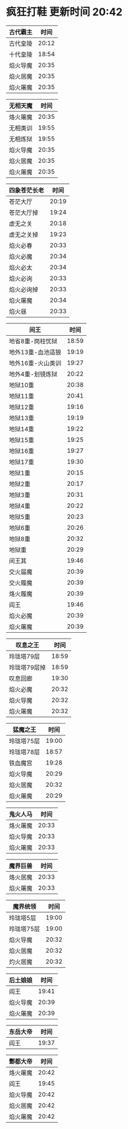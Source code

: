 # 疯狂打鞋 更新时间 20:42

| 古代霸主   | 时间    |
|--------|-------|
| 古代皇陵 | 20:12 |
| 十代皇陵 | 18:54 |
| 焰火导魔 | 20:35 |
| 焰火居魔 | 20:35 |
| 焰火屠魔 | 20:35 |

| 无相天魔   | 时间    |
|--------|-------|
| 烙火屠魔 | 20:35 |
| 无相类训 | 19:55 |
| 无相炼狱 | 19:55 |
| 焰火导魔 | 20:35 |
| 焰火居魔 | 20:35 |
| 焰火屠魔 | 20:35 |

| 四象苍茫长老   | 时间    |
|--------|-------|
| 苍茫大厅 | 20:19 |
| 苍茫大厅掉 | 19:24 |
| 虚无之关 | 20:18 |
| 虚无之关掉 | 19:23 |
| 焰火必春 | 20:33 |
| 焰火必魔 | 20:34 |
| 焰火必太 | 20:34 |
| 焰火必询 | 20:33 |
| 焰火必询掉 | 20:33 |
| 焰火屠魔 | 20:34 |
| 焰火昼 | 20:33 |

| 间王   | 时间    |
|--------|-------|
| 地省8重-岗柱忧狱 | 18:59 |
| 地外13重-血池适狼 | 19:19 |
| 地外16重-火山类训 | 19:27 |
| 地外4重-划镜炼狱 | 20:22 |
| 地狱10重 | 20:38 |
| 地狱11重 | 20:41 |
| 地狱12重 | 19:16 |
| 地狱13重 | 19:19 |
| 地狱14重 | 19:22 |
| 地狱15重 | 19:25 |
| 地狱16重 | 19:27 |
| 地狱17重 | 19:30 |
| 地狱1重 | 20:15 |
| 地狱2重 | 20:17 |
| 地狱3重 | 20:31 |
| 地狱4重 | 20:22 |
| 地狱5重 | 20:23 |
| 地狱6重 | 20:26 |
| 地狱8重 | 20:32 |
| 地狱重 | 20:29 |
| 间王其 | 19:46 |
| 交火届魔 | 20:39 |
| 交火履魔 | 20:39 |
| 烙火履魔 | 20:39 |
| 阎王 | 19:46 |
| 焰火必魔 | 20:39 |
| 焰火屠魔 | 20:39 |

| 叹息之王   | 时间    |
|--------|-------|
| 玲珑塔79层 | 18:59 |
| 玲珑塔79层掉 | 18:59 |
| 叹息回廊 | 19:30 |
| 焰火必魔 | 20:32 |
| 焰火导魔 | 20:32 |
| 焰火屠魔 | 20:32 |

| 猛魔之王   | 时间    |
|--------|-------|
| 玲珑塔75层 | 19:00 |
| 玲珑塔78层 | 18:57 |
| 铁血魔宫 | 19:28 |
| 焰火导魔 | 20:29 |
| 焰火居魔 | 20:32 |
| 焰火屠魔 | 20:29 |

| 鬼火人马   | 时间    |
|--------|-------|
| 烙火屠魔 | 20:33 |
| 焰火导魔 | 20:33 |
| 焰火屠魔 | 20:33 |

| 魔界巨兽   | 时间    |
|--------|-------|
| 烙火居魔 | 20:33 |
| 焰火屠魔 | 20:33 |

| 魔界统领   | 时间    |
|--------|-------|
| 玲珑塔5层 | 19:00 |
| 玲珑塔75层 | 19:00 |
| 焰火导魔 | 20:32 |
| 焰火居魔 | 20:32 |
| 灼火居魔 | 20:32 |

| 后土娘娘   | 时间    |
|--------|-------|
| 阎王 | 19:41 |
| 焰火导魔 | 20:39 |
| 焰火屠魔 | 20:39 |

| 东岳大帝   | 时间    |
|--------|-------|
| 阎王 | 19:37 |

| 酆都大帝   | 时间    |
|--------|-------|
| 烙火屠魔 | 20:42 |
| 阎王 | 19:45 |
| 焰火导魔 | 20:42 |
| 焰火居魔 | 20:42 |
| 焰火屠魔 | 20:42 |